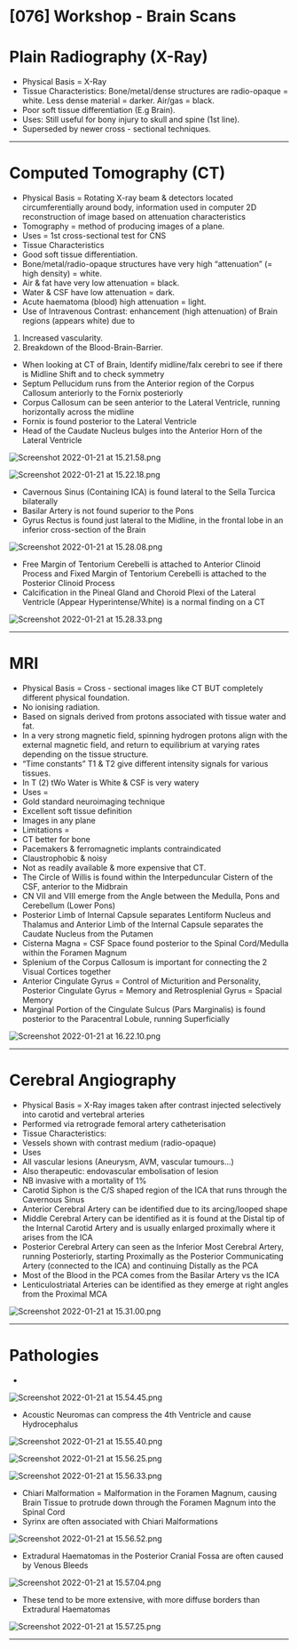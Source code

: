 # [076] Workshop - Brain Scans

# Plain Radiography (X-Ray)

- Physical Basis =  X-Ray
- Tissue Characteristics: Bone/metal/dense structures are radio-opaque = white. Less dense material = darker. Air/gas = black.
- Poor soft tissue differentiation (E.g Brain).
- Uses: Still useful for bony injury
to skull and spine (1st line).
- Superseded by newer cross -
sectional techniques.

---

# Computed Tomography (CT)

- Physical Basis = Rotating X-ray beam & detectors located circumferentially around body, information used in computer 2D reconstruction of image based on attenuation characteristics
- Tomography = method of producing images of a plane.
- Uses = 1st cross-sectional test for CNS
- Tissue Characteristics
- Good soft tissue differentiation.
- Bone/metal/radio-opaque structures have very high “attenuation” (= high density) = white.
- Air & fat have very low attenuation = black.
- Water & CSF have low attenuation = dark.
- Acute haematoma (blood) high attenuation = light.
- Use of Intravenous Contrast: enhancement (high attenuation) of Brain regions (appears white) due to
1. Increased vascularity.
2. Breakdown of the Blood-Brain-Barrier.
- When looking at CT of Brain, Identify midline/falx cerebri to see if there is Midline Shift and to check symmetry
- Septum Pellucidum runs from the Anterior region of the Corpus Callosum anteriorly to the Fornix posteriorly
- Corpus Callosum can be seen anterior to the Lateral Ventricle, running horizontally across the midline
- Fornix is found posterior to the Lateral Ventricle
- Head of the Caudate Nucleus bulges into the Anterior Horn of the Lateral Ventricle

![Screenshot 2022-01-21 at 15.21.58.png](%5B076%5D%20Workshop%20-%20Brain%20Scans%2075d70a23be98452d9bf89eab441e297f/Screenshot_2022-01-21_at_15.21.58.png)

![Screenshot 2022-01-21 at 15.22.18.png](%5B076%5D%20Workshop%20-%20Brain%20Scans%2075d70a23be98452d9bf89eab441e297f/Screenshot_2022-01-21_at_15.22.18.png)

- Cavernous Sinus (Containing ICA) is found lateral to the Sella Turcica bilaterally
- Basilar Artery is not found superior to the Pons
- Gyrus Rectus is found just lateral to the Midline, in the frontal lobe in an inferior cross-section of the Brain

![Screenshot 2022-01-21 at 15.28.08.png](%5B076%5D%20Workshop%20-%20Brain%20Scans%2075d70a23be98452d9bf89eab441e297f/Screenshot_2022-01-21_at_15.28.08.png)

- Free Margin of Tentorium Cerebelli is attached to Anterior Clinoid Process and Fixed Margin of Tentorium Cerebelli is attached to the Posterior Clinoid Process
- Calcification in the Pineal Gland and Choroid Plexi of the Lateral Ventricle (Appear Hyperintense/White) is a normal finding on a CT

![Screenshot 2022-01-21 at 15.28.33.png](%5B076%5D%20Workshop%20-%20Brain%20Scans%2075d70a23be98452d9bf89eab441e297f/Screenshot_2022-01-21_at_15.28.33.png)

---

# MRI

- Physical Basis = Cross - sectional images like CT BUT completely different physical foundation.
- No ionising radiation.
- Based on signals derived from protons associated with tissue water and fat.
- In a very strong magnetic field, spinning hydrogen protons align with the external magnetic field, and return to
equilibrium at varying rates depending on the tissue structure.
- “Time constants” T1 & T2 give different intensity signals for various tissues.
- In T (2) tWo Water is White & CSF is very watery
- Uses =
- Gold standard neuroimaging technique
- Excellent soft tissue definition
- Images in any plane
- Limitations =
- CT better for bone
- Pacemakers & ferromagnetic implants contraindicated
- Claustrophobic & noisy
- Not as readily available & more expensive that CT.
- The Circle of Willis is found within the Interpeduncular Cistern of the CSF, anterior to the Midbrain
- CN VII and VIII emerge from the Angle between the Medulla, Pons and Cerebellum (Lower Pons)
- Posterior Limb of Internal Capsule separates Lentiform Nucleus and Thalamus and Anterior Limb of the Internal Capsule separates the Caudate Nucleus from the Putamen
- Cisterna Magna = CSF Space found posterior to the Spinal Cord/Medulla within the Foramen Magnum
- Splenium of the Corpus Callosum is important for connecting the 2 Visual Cortices together
- Anterior Cingulate Gyrus = Control of Micturition and Personality, Posterior Cingulate Gyrus = Memory and Retrosplenial Gyrus = Spacial Memory
- Marginal Portion of the Cingulate Sulcus (Pars Marginalis) is found posterior to the Paracentral Lobule, running Superficially

![Screenshot 2022-01-21 at 16.22.10.png](%5B076%5D%20Workshop%20-%20Brain%20Scans%2075d70a23be98452d9bf89eab441e297f/Screenshot_2022-01-21_at_16.22.10.png)

---

# Cerebral Angiography

- Physical Basis = X-Ray images taken after contrast injected selectively into
carotid and vertebral arteries
- Performed via retrograde femoral artery catheterisation
- Tissue Characteristics:
- Vessels shown with contrast medium (radio-opaque)
- Uses
- All vascular lesions (Aneurysm, AVM, vascular tumours…)
- Also therapeutic: endovascular embolisation of lesion
- NB invasive with a mortality of 1%
- Carotid Siphon is the C/S shaped region of the ICA that runs through the Cavernous Sinus
- Anterior Cerebral Artery can be identified due to its arcing/looped shape
- Middle Cerebral Artery can be identified as it is found at the Distal tip of the Internal Carotid Artery and is usually enlarged proximally where it arises from the ICA
- Posterior Cerebral Artery can seen as the Inferior Most Cerebral Artery, running Posteriorly, starting Proximally as the Posterior Communicating Artery (connected to the ICA) and continuing Distally as the PCA
- Most of the Blood in the PCA comes from the Basilar Artery vs the ICA
- Lenticulostriatal Arteries can be identified as they emerge at right angles from the Proximal MCA

![Screenshot 2022-01-21 at 15.31.00.png](%5B076%5D%20Workshop%20-%20Brain%20Scans%2075d70a23be98452d9bf89eab441e297f/Screenshot_2022-01-21_at_15.31.00.png)

---

# Pathologies

- 

![Screenshot 2022-01-21 at 15.54.45.png](%5B076%5D%20Workshop%20-%20Brain%20Scans%2075d70a23be98452d9bf89eab441e297f/Screenshot_2022-01-21_at_15.54.45.png)

- Acoustic Neuromas can compress the 4th Ventricle and cause Hydrocephalus

![Screenshot 2022-01-21 at 15.55.40.png](%5B076%5D%20Workshop%20-%20Brain%20Scans%2075d70a23be98452d9bf89eab441e297f/Screenshot_2022-01-21_at_15.55.40.png)

![Screenshot 2022-01-21 at 15.56.25.png](%5B076%5D%20Workshop%20-%20Brain%20Scans%2075d70a23be98452d9bf89eab441e297f/Screenshot_2022-01-21_at_15.56.25.png)

![Screenshot 2022-01-21 at 15.56.33.png](%5B076%5D%20Workshop%20-%20Brain%20Scans%2075d70a23be98452d9bf89eab441e297f/Screenshot_2022-01-21_at_15.56.33.png)

- Chiari Malformation = Malformation in the Foramen Magnum, causing Brain Tissue to protrude down through the Foramen Magnum into the Spinal Cord
- Syrinx are often associated with Chiari Malformations

![Screenshot 2022-01-21 at 15.56.52.png](%5B076%5D%20Workshop%20-%20Brain%20Scans%2075d70a23be98452d9bf89eab441e297f/Screenshot_2022-01-21_at_15.56.52.png)

- Extradural Haematomas in the Posterior Cranial Fossa are often caused by Venous Bleeds

![Screenshot 2022-01-21 at 15.57.04.png](%5B076%5D%20Workshop%20-%20Brain%20Scans%2075d70a23be98452d9bf89eab441e297f/Screenshot_2022-01-21_at_15.57.04.png)

- These tend to be more extensive, with more diffuse borders than Extradural Haematomas

![Screenshot 2022-01-21 at 15.57.25.png](%5B076%5D%20Workshop%20-%20Brain%20Scans%2075d70a23be98452d9bf89eab441e297f/Screenshot_2022-01-21_at_15.57.25.png)

---